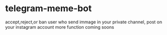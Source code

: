 # telegram-meme-bot
accept,reject,or ban user who send immage in your private channel, post on your instagram account more function coming soons
